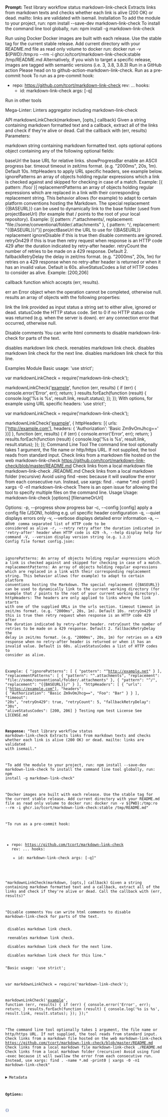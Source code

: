 **Prompt:**
Test library workflow status
markdown-link-check
Extracts links from markdown texts and checks whether each link is
alive (200 OK) or dead. mailto: links are validated with
isemail.
Installation
To add the module to your project, run:
npm install --save-dev markdown-link-check
To install the command line tool globally, run:
npm install -g markdown-link-check

Run using Docker
Docker images are built with each release. Use the stable tag for the current stable release.
Add current directory with your README.md file as read only volume to docker run:
docker run -v ${PWD}:/tmp:ro --rm -i ghcr.io/tcort/markdown-link-check:stable /tmp/README.md
Alternatively, if you wish to target a specific release, images are tagged with semantic versions (i.e. 3, 3.8, 3.8.3)
Run in a GitHub action
Please head on to github-action-markdown-link-check.
Run as a pre-commit hook
To run as a pre-commit hook:
- repo: https://github.com/tcort/markdown-link-check
  rev: ...
  hooks:
    - id: markdown-link-check
      args: [-q]

Run in other tools

Mega-Linter: Linters aggregator including markdown-link-check

API
markdownLinkCheck(markdown, [opts,] callback)
Given a string containing markdown formatted text and a callback,
extract all of the links and check if they're alive or dead. Call the
callback with (err, results)
Parameters:

markdown string containing markdown formatted text.
opts optional options object containing any of the following optional fields:

baseUrl the base URL for relative links.
showProgressBar enable an ASCII progress bar.
timeout timeout in zeit/ms format. (e.g. "2000ms", 20s, 1m). Default 10s.
httpHeaders to apply URL specific headers, see example below.
ignorePatterns an array of objects holding regular expressions which a link is checked against and skipped for checking in case of a match. Example: [{ pattern: /foo/ }]
replacementPatterns an array of objects holding regular expressions which are replaced in a link with their corresponding replacement string. This behavior allows (for example) to adapt to certain platform conventions hosting the Markdown. The special replacement {{BASEURL}} can be used to dynamically link to the base folder (used from projectBaseUrl) (for example that / points to the root of your local repository). Example: [{ pattern: /^.attachments/, replacement: "file://some/conventional/folder/.attachments" }, { pattern: ^/, replacement: "{{BASEURL}}/"}]
projectBaseUrl the URL to use for {{BASEURL}} replacement
ignoreDisable if this is true then disable comments are ignored.
retryOn429 if this is true then retry request when response is an HTTP code 429 after the duration indicated by retry-after header.
retryCount the number of retries to be made on a 429 response. Default 2.
fallbackRetryDelay the delay in zeit/ms format. (e.g. "2000ms", 20s, 1m) for retries on a 429 response when no retry-after header is returned or when it has an invalid value. Default is 60s.
aliveStatusCodes a list of HTTP codes to consider as alive.
Example: [200,206]


callback function which accepts (err, results).

err an Error object when the operation cannot be completed, otherwise null.
results an array of objects with the following properties:

link the link provided as input
status a string set to either alive, ignored or dead.
statusCode the HTTP status code. Set to 0 if no HTTP status code was returned (e.g. when the server is down).
err any connection error that occurred, otherwise null.





Disable comments
You can write html comments to disable markdown-link-check for parts of the text.
<!-- markdown-link-check-disable --> disables markdown link check.
<!-- markdown-link-check-enable --> reenables markdown link check.
<!-- markdown-link-check-disable-next-line --> disables markdown link check for the next line.
<!-- markdown-link-check-disable-line --> disables markdown link check for this line.
Examples
Module
Basic usage:
'use strict';

var markdownLinkCheck = require('markdown-link-check');

markdownLinkCheck('[example](http://example.com)', function (err, results) {
    if (err) {
        console.error('Error', err);
        return;
    }
    results.forEach(function (result) {
        console.log('%s is %s', result.link, result.status);
    });
});
With options, for example using URL specific headers:
'use strict';

var markdownLinkCheck = require('markdown-link-check');

markdownLinkCheck('[example](http://example.com)', { httpHeaders: [{ urls: ['http://example.com'], headers: { 'Authorization': 'Basic Zm9vOmJhcg==' }}] }, function (err, results) {
    if (err) {
        console.error('Error', err);
        return;
    }
    results.forEach(function (result) {
        console.log('%s is %s', result.link, result.status);
    });
});
Command Line Tool
The command line tool optionally takes 1 argument, the file name or http/https URL.
If not supplied, the tool reads from standard input.
Check links from a markdown file hosted on the web
markdown-link-check https://github.com/tcort/markdown-link-check/blob/master/README.md
Check links from a local markdown file
markdown-link-check ./README.md
Check links from a local markdown folder (recursive)
Avoid using find -exec because it will swallow the error from each consecutive run.
Instead, use xargs:
find . -name \*.md -print0 | xargs -0 -n1 markdown-link-check
There is an open issue for allowing the tool to specify
multiple files on the command line.
Usage
Usage: markdown-link-check [options] [filenameOrUrl]

Options:
  -p, --progress         show progress bar
  -c, --config [config]  apply a config file (JSON), holding e.g. url specific header configuration
  -q, --quiet            displays errors only
  -v, --verbose          displays detailed error information
  -a, --alive <code>     comma separated list of HTTP code to be considered as alive
  -r, --retry            retry after the duration indicated in 'retry-after' header when HTTP code is 429
  -h, --help             display help for command
  -V, --version          display version string (e.g. `1.2.3`)
Config file format
config.json:

ignorePatterns: An array of objects holding regular expressions which a link is checked against and skipped for checking in case of a match.
replacementPatterns: An array of objects holding regular expressions which are replaced in a link with their corresponding replacement string. This behavior allows (for example) to adapt to certain platform conventions hosting the Markdown. The special replacement {{BASEURL}} can be used to dynamically link to the current working directory (for example that / points to the root of your current working directory).
httpHeaders: The headers are only applied to links where the link starts with one of the supplied URLs in the urls section.
timeout timeout in zeit/ms format. (e.g. "2000ms", 20s, 1m). Default 10s.
retryOn429 if this is true then retry request when response is an HTTP code 429 after the duration indicated by retry-after header.
retryCount the number of retries to be made on a 429 response. Default 2.
fallbackRetryDelay the delay in zeit/ms format. (e.g. "2000ms", 20s, 1m) for retries on a 429 response when no retry-after header is returned or when it has an invalid value. Default is 60s.
aliveStatusCodes a list of HTTP codes to consider as alive.

Example:
{
  "ignorePatterns": [
    {
      "pattern": "^http://example.net"
    }
  ],
  "replacementPatterns": [
    {
      "pattern": "^.attachments",
      "replacement": "file://some/conventional/folder/.attachments"
    },
    {
      "pattern": "^/",
      "replacement": "{{BASEURL}}/"
    }
  ],
  "httpHeaders": [
    {
      "urls": ["https://example.com"],
      "headers": {
        "Authorization": "Basic Zm9vOmJhcg==",
        "Foo": "Bar"
      }
    }
  ],
  "timeout": "20s",
  "retryOn429": true,
  "retryCount": 5,
  "fallbackRetryDelay": "30s",
  "aliveStatusCodes": [200, 206]
}
Testing
npm test
License
See LICENSE.md


**Response:**
"Test library workflow status
markdown-link-check
Extracts links from markdown texts and checks whether each link is
alive (200 OK) or dead. mailto: links are validated with
isemail."

"To add the module to your project, run:
npm install --save-dev markdown-link-check
To install the command line tool globally, run:
npm install -g markdown-link-check"

"Docker images are built with each release. Use the stable tag for the current stable release.
Add current directory with your README.md file as read only volume to docker run:
docker run -v ${PWD}:/tmp:ro --rm -i ghcr.io/tcort/markdown-link-check:stable /tmp/README.md"

"To run as a pre-commit hook:
- repo: https://github.com/tcort/markdown-link-check
  rev: ...
  hooks:
    - id: markdown-link-check
      args: [-q]"

"markdownLinkCheck(markdown, [opts,] callback)
Given a string containing markdown formatted text and a callback,
extract all of the links and check if they're alive or dead. Call the
callback with (err, results)"

"Disable comments
You can write html comments to disable markdown-link-check for parts of the text.
<!-- markdown-link-check-disable --> disables markdown link check.
<!-- markdown-link-check-enable --> reenables markdown link check.
<!-- markdown-link-check-disable-next-line --> disables markdown link check for the next line.
<!-- markdown-link-check-disable-line --> disables markdown link check for this line."

"Basic usage:
'use strict';

var markdownLinkCheck = require('markdown-link-check');

markdownLinkCheck('[example](http://example.com)', function (err, results) {
    if (err) {
        console.error('Error', err);
        return;
    }
    results.forEach(function (result) {
        console.log('%s is %s', result.link, result.status);
    });
});"

"The command line tool optionally takes 1 argument, the file name or http/https URL.
If not supplied, the tool reads from standard input.
Check links from a markdown file hosted on the web
markdown-link-check https://github.com/tcort/markdown-link-check/blob/master/README.md
Check links from a local markdown file
markdown-link-check ./README.md
Check links from a local markdown folder (recursive)
Avoid using find -exec because it will swallow the error from each consecutive run.
Instead, use xargs:
find . -name \*.md -print0 | xargs -0 -n1 markdown-link-check"

<details><summary>Metadata</summary>

- Duration: 13222 ms
- Datetime: 2023-08-31T20:10:53.126392
- Model: gpt-3.5-turbo-0613

</details>

**Options:**
```json
{}
```

